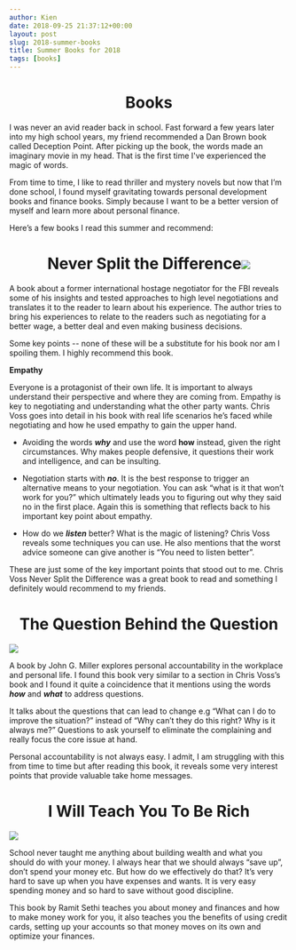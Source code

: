 ```yaml
---
author: Kien
date: 2018-09-25 21:37:12+00:00
layout: post
slug: 2018-summer-books
title: Summer Books for 2018
tags: [books]
---
```


# <center> **Books** </center>

I was never an avid reader back in school. Fast forward a few years later into my high school years, my friend recommended a Dan Brown book called Deception Point. After picking up the book, the words made an imaginary movie in my head. That is the first time I've experienced the magic of words.

From time to time, I like to read thriller and mystery novels but now that I’m done school, I found myself gravitating towards personal development books and finance books. Simply because I want to be a better version of myself and learn more about personal finance.

Here’s a few books I read this summer and recommend:

# <center> **Never Split the Difference**![](https://books.google.com/books/content/images/frontcover/RmdqCgAAQBAJ?fife=w400-h600)</center>

A book about a former international hostage negotiator for the FBI reveals some of his insights and tested approaches to high level negotiations and translates it to the reader to learn about his experience. The author tries to bring his experiences to relate to the readers such as negotiating for a better wage, a better deal and even making business decisions.

Some key points -- none of these will be a substitute for his book nor am I spoiling them. I highly recommend this book.

**Empathy**

Everyone is a protagonist of their own life. It is important to always understand their perspective and where they are coming from. Empathy is key to negotiating and understanding what the other party wants. Chris Voss goes into detail in his book with real life scenarios he’s faced while negotiating and how he used empathy to gain the upper hand.

- Avoiding the words **_why_** and use the word **how** instead, given the right circumstances. Why makes people defensive, it questions their work and intelligence, and can be insulting.

* Negotiation starts with **_no_**. It is the best response to trigger an alternative means to your negotiation. You can ask “what is it that won’t work for you?” which ultimately leads you to figuring out why they said no in the first place. Again this is something that reflects back to his important key point about empathy.

- How do we **_listen_** better? What is the magic of listening? Chris Voss reveals some techniques you can use. He also mentions that the worst advice someone can give another is “You need to listen better”.

These are just some of the key important points that stood out to me. Chris Voss Never Split the Difference was a great book to read and something I definitely would recommend to my friends.

# <center> **The Question Behind the Question**</center>

![](https://images-na.ssl-images-amazon.com/images/I/81SgFlPuFUL.jpg)

A book by John G. Miller explores personal accountability in the workplace and personal life. I found this book very similar to a section in Chris Voss’s book and I found it quite a coincidence that it mentions using the words **_how_** and **_what_** to address questions.

It talks about the questions that can lead to change e.g “What can I do to improve the situation?” instead of “Why can’t they do this right? Why is it always me?” Questions to ask yourself to eliminate the complaining and really focus the core issue at hand.

Personal accountability is not always easy. I admit, I am struggling with this from time to time but after reading this book, it reveals some very interest points that provide valuable take home messages.

# <center> **I Will Teach You To Be Rich**</center>

![](https://books.google.com/books/content/images/frontcover/A-hrDwAAQBAJ?fife=w400-h600)

School never taught me anything about building wealth and what you should do with your money. I always hear that we should always “save up”, don’t spend your money etc. But how do we effectively do that? It’s very hard to save up when you have expenses and wants. It is very easy spending money and so hard to save without good discipline.

This book by Ramit Sethi teaches you about money and finances and how to make money work for you, it also teaches you the benefits of using credit cards, setting up your accounts so that money moves on its own and optimize your finances.
